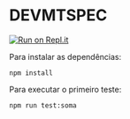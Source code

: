 # DEVMTSPEC
[![Run on Repl.it](https://repl.it/badge/github/itacirgabral/devmtspec)](https://repl.it/github/itacirgabral/devmtspec) 

Para instalar as dependências:
```
npm install
```

Para executar o primeiro teste:
```
npm run test:soma
```